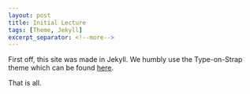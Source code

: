 ```yaml
---
layout: post
title: Initial Lecture
tags: [Theme, Jekyll]
excerpt_separator: <!--more-->
---
```


First off, this site was made in Jekyll.
We humbly use the Type-on-Strap theme which can be found [here](https://github.com/Sylhare/Type-on-Strap).

That is all.
